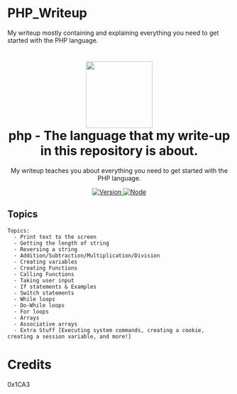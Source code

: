 # PHP_Writeup
My writeup mostly containing and explaining everything you need to get started with the PHP language.

<h1 align="center">
	<img src="https://cdn.iconscout.com/icon/free/png-256/php-99-1175127.png" width="150px"><br>
    php - The language that my write-up in this repository is about.
</h1>
<p align="center">
	My writeup teaches you about everything you need to get started with the PHP language.
</p>

<p align="center">
	<a href="https://deno.land" target="_blank">
    	<img src="https://img.shields.io/badge/Version-1.0.0-7DCDE3?style=for-the-badge" alt="Version">
     </a>
	<a href="https://deno.land" target="_blank">
    	<img src="https://img.shields.io/badge/Deno-1.0.0+-7DCDE3?style=for-the-badge" alt="Node">
     </a>
</p>

## Topics

```
Topics:
  - Print text to the screen
  - Getting the length of string
  - Reversing a string
  - Addition/Subtraction/Multiplication/Division
  - Creating variables
  - Creating Functions
  - Calling Functions
  - Taking user input
  - If statements & Examples
  - Switch statements
  - While loops
  - Do-While loops
  - For loops
  - Arrays
  - Associative arrays
  - Extra Stuff [Executing system commands, creating a cookie, creating a session variable, and more!]
```

# Credits
0x1CA3

